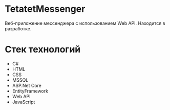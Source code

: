 # TetatetMessenger
Веб-приложение мессенджера с использованием Web API. 
Находится в разработке.

# Стек технологий
- С#
- HTML
- CSS
- MSSQL
- ASP.Net Core
- EntityFramework
- Web API
- JavaScript
